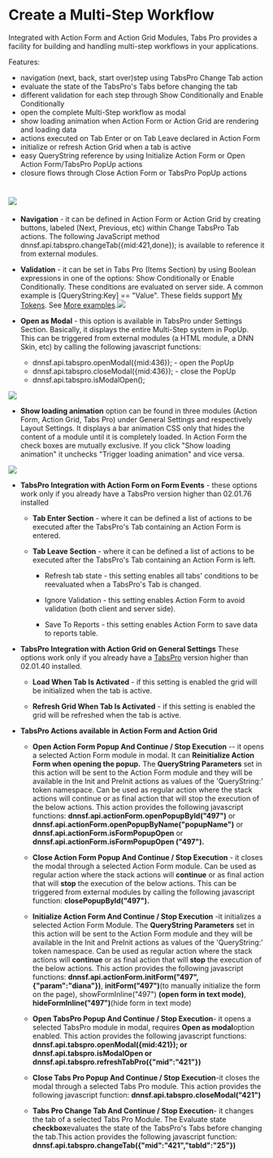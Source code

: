 # **Create a Multi-Step Workflow**

Integrated with Action Form and Action Grid Modules, Tabs Pro provides a facility for building and handling multi-step workflows in your applications.

Features:

* navigation \(next, back, start over\)step using TabsPro Change Tab action
* evaluate the state of the TabsPro's Tabs before changing the tab
* different validation for each step through Show Conditionally and Enable Conditionally
* open the complete Multi-Step workflow as modal
* show loading animation when Action Form or Action Grid are rendering and loading data
* actions executed on Tab Enter or on Tab Leave declared in Action Form 
* initialize or refresh Action Grid when a tab is active
* easy QueryString reference by using Initialize Action Form or Open Action Form/TabsPro PopUp actions
* closure flows through Close Action Form or TabsPro PopUp actions

# ![](https://puu.sh/xs3Zz/33e78a691f.png)

* **Navigation** - it can be defined in Action Form or Action Grid by creating buttons, labeled \(Next, Previous, etc\) within Change TabsPro Tab actions. The following JavaScript method dnnsf.api.tabspro.changeTab\({mid:421,done}\); is available to reference it from external modules.

* **Validation** - it can be set in Tabs Pro \(Items Section\) by using Boolean expressions in one of the options: Show Conditionally or Enable Conditionally. These conditions are evaluated on server side. A common example is \[QueryString:Key\] == "Value". These fields support [My Tokens](http://www.dnnsharp.com/dnn/modules/my-custom-tokens). See [More examples](http://action-form.dnnsharp.com/conditions).![](https://puu.sh/xs9gX/e3cd2a6dfd.png)

* **Open as Modal** - this option is available in TabsPro under Settings Section. Basically, it displays the entire Multi-Step system in PopUp. This can be triggered from external modules \(a HTML module, a DNN Skin, etc\) by calling the following javascript functions:

  * dnnsf.api.tabspro.openModal\({mid:436}\); -  open the PopUp
  * dnnsf.api.tabspro.closeModal\({mid:436}\); - close the PopUp
  * dnnsf.api.tabspro.isModalOpen\(\);

![](https://puu.sh/xsakr/f5574c1180.png)

* **Show loading animation** option can be found in three modules \(Action Form, Action Grid, Tabs Pro\) under General Settings and respectively Layout Settings. It displays a bar animation CSS only that hides the content of a module until it is completely loaded. In Action Form the check boxes are mutually exclusive. If you click "Show loading animation" it unchecks "Trigger loading animation" and vice versa.

![](https://puu.sh/xx6LY/880cce960b.png)

* **TabsPro Integration with Action Form on Form Events** - these options work only if you already have a TabsPro version higher than 02.01.76 installed

  * **Tab Enter Section** - where it can be defined a list of actions to be executed after the TabsPro's Tab containing an Action Form is entered.
  * **Tab Leave Section** - where it can be defined a list of actions to be executed after the TabsPro's Tab containing an Action Form is left.

    * Refresh tab state - this setting enables all tabs' conditions to be reevaluated when a TabsPro's Tab is changed.

    * Ignore Validation - this setting enables Action Form to avoid validation \(both client and server side\).

    * Save To Reports - this setting enables Action Form to save data to reports table.

* **TabsPro Integration with Action Grid on General Settings** These options work only if you already have a [TabsPro](http://www.dnnsharp.com/dnn/modules/tabs-pro) version higher than 02.01.40 installed.

  * **Load When Tab Is Activated** - if this setting is enabled the grid will be initialized when the tab is active.

  * **Refresh Grid When Tab Is Activated** - if this setting is enabled the grid will be refreshed when the tab is active.

* **TabsPro Actions available in Action Form and Action Grid**

  * **Open Action Form Popup And Continue / Stop Execution** -- it opens a selected Action Form module in modal. It can **Reinitialize Action Form when opening the popup.** The **QueryString Parameters** set in this action will be sent to the Action Form module and they will be available in the Init and PreInit actions as values of the 'QueryString:' token namespace. Can be used as regular action where the stack actions will continue or as final action that will stop the execution of the below actions. This action provides the following javascript functions: **dnnsf.api.actionForm.openPopupById\("497"\)** or **dnnsf.api.actionForm.openPopupByName\("popupName"\)** or **dnnsf.api.actionForm.isFormPopupOpen**  or **dnnsf.api.actionForm.isFormPopupOpen \("497"\).**

  * **Close Action Form Popup And Continue / Stop Execution** - it closes the modal through a selected Action Form module. Can be used as regular action where the stack actions will **continue** or as final action that will **stop** the execution of the below actions. This can be triggered from external modules by calling the following javascript function: **closePopupById\("497"\).**

  * **Initialize Action Form And Continue / Stop Execution** -it initializes a selected Action Form Module. The **QueryString Parameters** set in this action will be sent to the Action Form module and they will be available in the Init and PreInit actions as values of the 'QueryString:' token namespace. Can be used as regular action where the stack actions will **continue** or as final action that will **stop** the execution of the below actions. This action provides the following javascript functions: **dnnsf.api.actionForm.initForm\("497",{"param":"diana"}\)**,  **initForm\("497"\)**\(to manually initialize the form on the page\), showFormInline\("497"\) **\(open form in text mode\)**, **hideFormInline\("497"\)**\(hide form in text mode\)
  
  * **Open TabsPro Popup And Continue / Stop Execution**- it opens a selected TabsPro module in modal, requires **Open as modal**option enabled. This action provides the following javascript functions: **dnnsf.api.tabspro.openModal\({mid:421}\); **or** dnnsf.api.tabspro.isModalOpen **or** dnnsf.api.tabspro.refreshTabPro\({"mid":"421"}\)**

  * **Close Tabs Pro Popup And Continue / Stop Execution**-it closes the modal through a selected Tabs Pro module. This action provides the following javascript function: **dnnsf.api.tabspro.closeModal\("421"\)**

  * **Tabs Pro Change Tab And Continue / Stop Execution**- it changes the tab of a selected Tabs Pro Module. The Evaluate state **checkbox**evaluates the state of the TabsPro's Tabs before changing the tab.This action provides the following javascript function: **dnnsf.api.tabspro.changeTab\({"mid":"421","tabId":"25"}\)**
